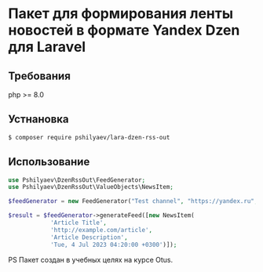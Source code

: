 # Пакет для формирования ленты новостей в формате Yandex Dzen для Laravel


## Требования

php >= 8.0

## Устнановка

```bash
$ composer require pshilyaev/lara-dzen-rss-out
```

## Использование

```php
use Pshilyaev\DzenRssOut\FeedGenerator;
use Pshilyaev\DzenRssOut\ValueObjects\NewsItem;

$feedGenerator = new FeedGenerator("Test channel", "https://yandex.ru", "ru");

$result = $feedGenerator->generateFeed([new NewsItem(
            'Article Title',
            'http://example.com/article',
            'Article Description',
            'Tue, 4 Jul 2023 04:20:00 +0300')]);
```
PS Пакет создан в учебных целях на курсе Otus.